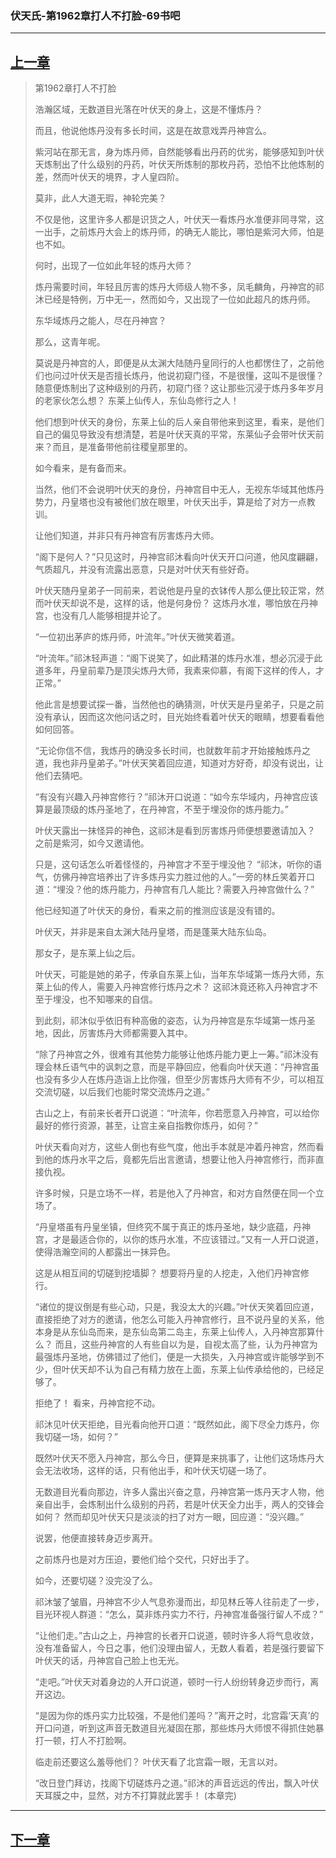 ### 伏天氏-第1962章打人不打脸-69书吧

--------
[上一章](./c9590b1d48a876c7378eebf96559bc9d.md)
--------


>
>
>
>第1962章打人不打脸
>
>浩瀚区域，无数道目光落在叶伏天的身上，这是不懂炼丹？
>
>而且，他说他炼丹没有多长时间，这是在故意戏弄丹神宫么。
>
>紫河站在那无言，身为炼丹师，自然能够看出丹药的优劣，能够感知到叶伏天炼制出了什么级别的丹药，叶伏天所炼制的那枚丹药，恐怕不比他炼制的差，然而叶伏天的境界，才人皇四阶。
>
>莫非，此人大道无瑕，神轮完美？
>
>不仅是他，这里许多人都是识货之人，叶伏天一看炼丹水准便非同寻常，这一出手，之前炼丹大会上的炼丹师，的确无人能比，哪怕是紫河大师，怕是也不如。
>
>何时，出现了一位如此年轻的炼丹大师？
>
>炼丹需要时间，年轻且厉害的炼丹大师级人物不多，凤毛麟角，丹神宫的祁沐已经是特例，万中无一，然而如今，又出现了一位如此超凡的炼丹师。
>
>东华域炼丹之能人，尽在丹神宫？
>
>那么，这青年呢。
>
>莫说是丹神宫的人，即便是从太渊大陆随丹皇同行的人也都愣住了，之前他们也问过叶伏天是否擅长炼丹，他说初窥门径，不是很懂，这叫不是很懂？
>随意便炼制出了这种级别的丹药，初窥门径？这让那些沉浸于炼丹多年岁月的老家伙怎么想？
>东莱上仙传人，东仙岛修行之人！
>
>他们想到叶伏天的身份，东莱上仙的后人亲自带他来到这里，看来，是他们自己的偏见导致没有想清楚，若是叶伏天真的平常，东莱仙子会带叶伏天前来？而且，是准备带他前往稷皇那里的。
>
>如今看来，是有备而来。
>
>当然，他们不会说明叶伏天的身份，丹神宫目中无人，无视东华域其他炼丹势力，丹皇塔也没有被他们放在眼里，叶伏天出手，算是给了对方一点教训。
>
>让他们知道，并非只有丹神宫有厉害炼丹大师。
>
>“阁下是何人？”只见这时，丹神宫祁沐看向叶伏天开口问道，他风度翩翩，气质超凡，并没有流露出恶意，只是对叶伏天有些好奇。
>
>叶伏天随丹皇弟子一同前来，若说他是丹皇的衣钵传人那么便比较正常，然而叶伏天却说不是，这样的话，他是何身份？
>这炼丹水准，哪怕放在丹神宫，也没有几人能够相提并论了。
>
>“一位初出茅庐的炼丹师，叶流年。”叶伏天微笑着道。
>
>“叶流年。”祁沐轻声道：“阁下说笑了，如此精湛的炼丹水准，想必沉浸于此道多年，丹皇前辈乃是顶尖炼丹大师，我素来仰慕，有阁下这样的传人，才正常。”
>
>他此言是想要试探一番，当然他也的确猜测，叶伏天是丹皇弟子，只是之前没有承认，因而这次他问话之时，目光始终看着叶伏天的眼睛，想要看看他如何回答。
>
>“无论你信不信，我炼丹的确没多长时间，也就数年前才开始接触炼丹之道，我也非丹皇弟子。”叶伏天笑着回应道，知道对方好奇，却没有说出，让他们去猜吧。
>
>“有没有兴趣入丹神宫修行？”祁沐开口说道：“如今东华域内，丹神宫应该算是最顶级的炼丹圣地了，在丹神宫，不至于埋没你的炼丹能力。”
>
>叶伏天露出一抹怪异的神色，这祁沐是看到厉害炼丹师便想要邀请加入？
>之前是紫河，如今又邀请他。
>
>只是，这句话怎么听着怪怪的，丹神宫才不至于埋没他？
>“祁沐，听你的语气，仿佛丹神宫培养出了许多炼丹实力胜过他的人。”一旁的林丘笑着开口道：“埋没？他的炼丹能力，丹神宫有几人能比？需要入丹神宫做什么？”
>
>他已经知道了叶伏天的身份，看来之前的推测应该是没有错的。
>
>叶伏天，并非是来自太渊大陆丹皇塔，而是蓬莱大陆东仙岛。
>
>那女子，是东莱上仙之后。
>
>叶伏天，可能是她的弟子，传承自东莱上仙，当年东华域第一炼丹大师，东莱上仙的传人，需要入丹神宫修行炼丹之术？
>这祁沐竟还称入丹神宫才不至于埋没，也不知哪来的自信。
>
>到此刻，祁沐似乎依旧有种高傲的姿态，认为丹神宫是东华域第一炼丹圣地，因此，厉害炼丹大师都需要入其中。
>
>“除了丹神宫之外，很难有其他势力能够让他炼丹能力更上一筹。”祁沐没有理会林丘语气中的讽刺之意，而是平静回应，他看向叶伏天道：“丹神宫虽也没有多少人在炼丹造诣上比你强，但至少厉害炼丹大师有不少，可以相互交流切磋，以后我们也能时常交流炼丹之道。”
>
>古山之上，有前来长者开口说道：“叶流年，你若愿意入丹神宫，可以给你最好的修行资源，甚至，让宫主亲自指教你炼丹，如何？”
>
>叶伏天看向对方，这些人倒也有些气度，他出手本就是冲着丹神宫，然而看到他的炼丹水平之后，竟都先后出言邀请，想要让他入丹神宫修行，而非直接仇视。
>
>许多时候，只是立场不一样，若是他入了丹神宫，和对方自然便在同一个立场了。
>
>“丹皇塔虽有丹皇坐镇，但终究不属于真正的炼丹圣地，缺少底蕴，丹神宫，才是最适合你的，以你的炼丹水准，不应该错过。”又有一人开口说道，使得浩瀚空间的人都露出一抹异色。
>
>这是从相互间的切磋到挖墙脚？
>想要将丹皇的人挖走，入他们丹神宫修行。
>
>“诸位的提议倒是有些心动，只是，我没太大的兴趣。”叶伏天笑着回应道，直接拒绝了对方的邀请，他怎么可能入丹神宫修行，且不说丹皇的关系，他本身是从东仙岛而来，是东仙岛第二岛主，东莱上仙传人，入丹神宫那算什么？
>而且，这些丹神宫的人有些自以为是，自视太高了些，认为丹神宫为最强炼丹圣地，仿佛错过了他们，便是一大损失，入丹神宫或许能够学到不少，但叶伏天却不认为自己有精力放在上面，东莱上仙传承给他的，已经足够了。
>
>拒绝了！
>看来，丹神宫挖不动。
>
>祁沐见叶伏天拒绝，目光看向他开口道：“既然如此，阁下尽全力炼丹，你我切磋一场，如何？”
>
>既然叶伏天不愿入丹神宫，那么今日，便算是来挑事了，让他们这场炼丹大会无法收场，这样的话，只有他出手，和叶伏天切磋一场了。
>
>无数道目光看向那边，许多人露出兴奋之意，丹神宫第一炼丹天才人物，他亲自出手，会炼制出什么级别的丹药，若是叶伏天全力出手，两人的交锋会如何？
>然而却见叶伏天只是淡淡的扫了对方一眼，回应道：“没兴趣。”
>
>说罢，他便直接转身迈步离开。
>
>之前炼丹也是对方压迫，要他们给个交代，只好出手了。
>
>如今，还要切磋？没完没了么。
>
>祁沐皱了皱眉，丹神宫不少人气息弥漫而出，却见林丘等人往前走了一步，目光环视人群道：“怎么，莫非炼丹实力不行，丹神宫准备强行留人不成？”
>
>“让他们走。”古山之上，丹神宫的长者开口说道，顿时许多人将气息收敛，没有准备留人，今日之事，他们没理由留人，无数人看着，若是强行要留下叶伏天的话，丹神宫自己脸上也无光。
>
>“走吧。”叶伏天对着身边的人开口说道，顿时一行人纷纷转身迈步而行，离开这边。
>
>“是因为你的炼丹实力比较强，不是他们差吗？”离开之时，北宫霜‘天真’的开口问道，听到这声音无数道目光凝固在那，那些炼丹大师恨不得抓住她暴打一顿，打人不打脸啊。
>
>临走前还要这么羞辱他们？
>叶伏天看了北宫霜一眼，无言以对。
>
>“改日登门拜访，找阁下切磋炼丹之道。”祁沐的声音远远的传出，飘入叶伏天耳膜之中，显然，对方不打算就此罢手！
>(本章完)
>
>

--------
[下一章](./76c5ea34ebc5f04aace7bf83dce1fa72.md)
--------
